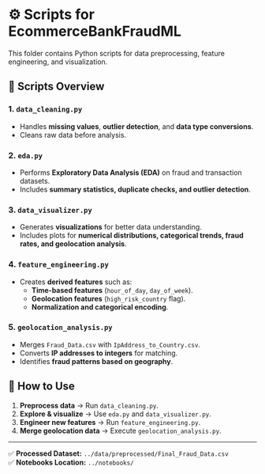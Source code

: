 # ⚙️ Scripts for EcommerceBankFraudML

This folder contains Python scripts for data preprocessing, feature engineering, and visualization.

## 📌 Scripts Overview

### **1. `data_cleaning.py`**
- Handles **missing values**, **outlier detection**, and **data type conversions**.
- Cleans raw data before analysis.

### **2. `eda.py`**
- Performs **Exploratory Data Analysis (EDA)** on fraud and transaction datasets.
- Includes **summary statistics, duplicate checks, and outlier detection**.

### **3. `data_visualizer.py`**
- Generates **visualizations** for better data understanding.
- Includes plots for **numerical distributions, categorical trends, fraud rates, and geolocation analysis**.

### **4. `feature_engineering.py`**
- Creates **derived features** such as:
  - **Time-based features** (`hour_of_day`, `day_of_week`).
  - **Geolocation features** (`high_risk_country` flag).
  - **Normalization and categorical encoding**.

### **5. `geolocation_analysis.py`**
- Merges `Fraud_Data.csv` with `IpAddress_to_Country.csv`.
- Converts **IP addresses to integers** for matching.
- Identifies **fraud patterns based on geography**.

## 📌 How to Use
1. **Preprocess data** → Run `data_cleaning.py`.
2. **Explore & visualize** → Use `eda.py` and `data_visualizer.py`.
3. **Engineer new features** → Run `feature_engineering.py`.
4. **Merge geolocation data** → Execute `geolocation_analysis.py`.

---

✅ **Processed Dataset:** `../data/preprocessed/Final_Fraud_Data.csv`  
✅ **Notebooks Location:** `../notebooks/`
